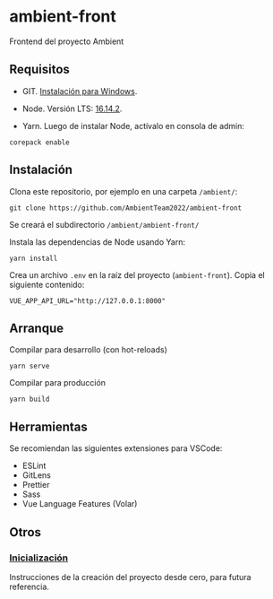 # ambient-front
Frontend del proyecto Ambient

## Requisitos
- GIT. [Instalación para Windows](https://git-scm.com/download/win).

- Node. Versión LTS: [16.14.2](https://nodejs.org/dist/v16.14.2/node-v16.14.2-x64.msi).

- Yarn. Luego de instalar Node, actívalo en consola de admin:
```
corepack enable
```

## Instalación

Clona este repositorio, por ejemplo en una carpeta `/ambient/`:
```
git clone https://github.com/AmbientTeam2022/ambient-front
```
Se creará el subdirectorio `/ambient/ambient-front/`

Instala las dependencias de Node usando Yarn:
```
yarn install
```

Crea un archivo `.env` en la raíz del proyecto (`ambient-front`). Copia el siguiente contenido:

```
VUE_APP_API_URL="http://127.0.0.1:8000"
```

## Arranque

Compilar para desarrollo (con hot-reloads)
```
yarn serve
```

Compilar para producción
```
yarn build
```

## Herramientas

Se recomiendan las siguientes extensiones para VSCode:

- ESLint
- GitLens
- Prettier
- Sass
- Vue Language Features (Volar)


## Otros

### [Inicialización](docs/init.md)
Instrucciones de la creación del proyecto desde cero, para futura referencia.
